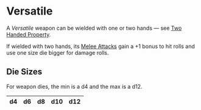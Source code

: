 # Versatile

A *Versatile* weapon can be wielded with one or two hands — see [Two Handed Property](Two%20Handed%20Property.md).

If wielded with two hands, its [Melee Attacks](../../Game%20Procedures/Combat/Melee%20Attack.md) gain a +1 bonus to hit rolls and use one size die bigger for damage rolls.

## Die Sizes

For weapon dies, the min is a d4 and the max is a d12.

| d4  | d6  | d8  | d10 | d12 |
| --- | --- | --- | --- | --- |
